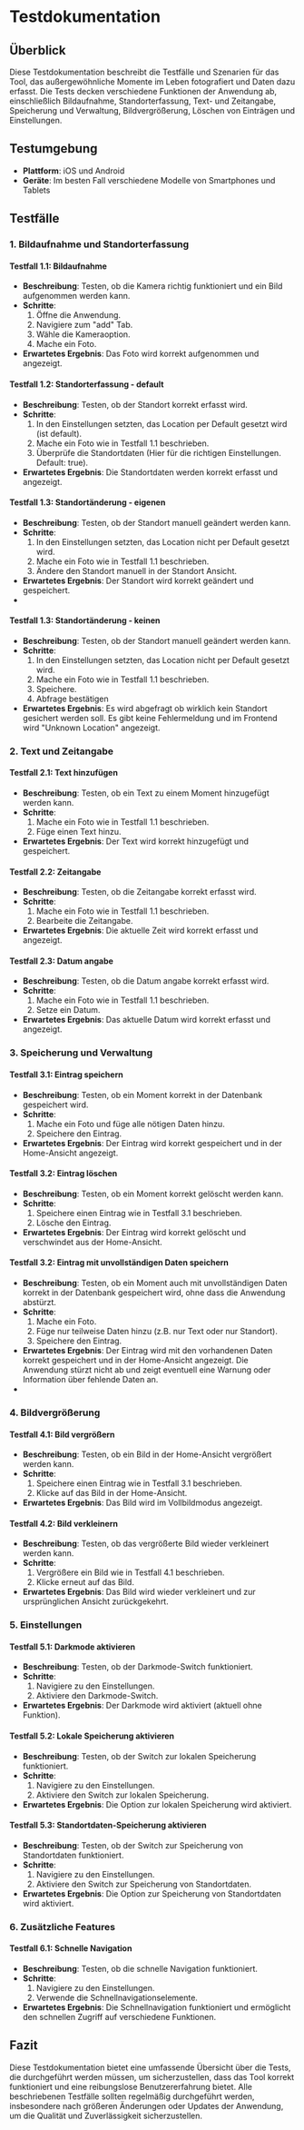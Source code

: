 # Testdokumentation

## Überblick

Diese Testdokumentation beschreibt die Testfälle und Szenarien für das Tool, das außergewöhnliche Momente im Leben
fotografiert und Daten dazu erfasst. Die Tests decken verschiedene Funktionen der Anwendung ab, einschließlich
Bildaufnahme, Standorterfassung, Text- und Zeitangabe, Speicherung und Verwaltung, Bildvergrößerung, Löschen von
Einträgen und Einstellungen.

## Testumgebung

- **Plattform**: iOS und Android
- **Geräte**: Im besten Fall verschiedene Modelle von Smartphones und Tablets

## Testfälle

### 1. Bildaufnahme und Standorterfassung

#### Testfall 1.1: Bildaufnahme

- **Beschreibung**: Testen, ob die Kamera richtig funktioniert und ein Bild aufgenommen werden kann.
- **Schritte**:
    1. Öffne die Anwendung.
    2. Navigiere zum "add" Tab.
    3. Wähle die Kameraoption.
    4. Mache ein Foto.
- **Erwartetes Ergebnis**: Das Foto wird korrekt aufgenommen und angezeigt.

#### Testfall 1.2: Standorterfassung - default

- **Beschreibung**: Testen, ob der Standort korrekt erfasst wird.
- **Schritte**:
    1. In den Einstellungen setzten, das Location per Default gesetzt wird (ist default).
    2. Mache ein Foto wie in Testfall 1.1 beschrieben.
    3. Überprüfe die Standortdaten (Hier für die richtigen Einstellungen. Default: true).
- **Erwartetes Ergebnis**: Die Standortdaten werden korrekt erfasst und angezeigt.

#### Testfall 1.3: Standortänderung - eigenen

- **Beschreibung**: Testen, ob der Standort manuell geändert werden kann.
- **Schritte**:
    1. In den Einstellungen setzten, das Location nicht per Default gesetzt wird.
    2. Mache ein Foto wie in Testfall 1.1 beschrieben.
    3. Ändere den Standort manuell in der Standort Ansicht.
- **Erwartetes Ergebnis**: Der Standort wird korrekt geändert und gespeichert.
-

#### Testfall 1.3: Standortänderung - keinen

- **Beschreibung**: Testen, ob der Standort manuell geändert werden kann.
- **Schritte**:
    1. In den Einstellungen setzten, das Location nicht per Default gesetzt wird.
    2. Mache ein Foto wie in Testfall 1.1 beschrieben.
    3. Speichere.
    4. Abfrage bestätigen
- **Erwartetes Ergebnis**: Es wird abgefragt ob wirklich kein Standort gesichert werden soll. Es gibt keine
  Fehlermeldung und im Frontend wird "Unknown Location" angezeigt.

### 2. Text und Zeitangabe

#### Testfall 2.1: Text hinzufügen

- **Beschreibung**: Testen, ob ein Text zu einem Moment hinzugefügt werden kann.
- **Schritte**:
    1. Mache ein Foto wie in Testfall 1.1 beschrieben.
    2. Füge einen Text hinzu.
- **Erwartetes Ergebnis**: Der Text wird korrekt hinzugefügt und gespeichert.

#### Testfall 2.2: Zeitangabe

- **Beschreibung**: Testen, ob die Zeitangabe korrekt erfasst wird.
- **Schritte**:
    1. Mache ein Foto wie in Testfall 1.1 beschrieben.
    2. Bearbeite die Zeitangabe.
- **Erwartetes Ergebnis**: Die aktuelle Zeit wird korrekt erfasst und angezeigt.

#### Testfall 2.3: Datum angabe

- **Beschreibung**: Testen, ob die Datum angabe korrekt erfasst wird.
- **Schritte**:
    1. Mache ein Foto wie in Testfall 1.1 beschrieben.
    2. Setze ein Datum.
- **Erwartetes Ergebnis**: Das aktuelle Datum wird korrekt erfasst und angezeigt.

### 3. Speicherung und Verwaltung

#### Testfall 3.1: Eintrag speichern

- **Beschreibung**: Testen, ob ein Moment korrekt in der Datenbank gespeichert wird.
- **Schritte**:
    1. Mache ein Foto und füge alle nötigen Daten hinzu.
    2. Speichere den Eintrag.
- **Erwartetes Ergebnis**: Der Eintrag wird korrekt gespeichert und in der Home-Ansicht angezeigt.

#### Testfall 3.2: Eintrag löschen

- **Beschreibung**: Testen, ob ein Moment korrekt gelöscht werden kann.
- **Schritte**:
    1. Speichere einen Eintrag wie in Testfall 3.1 beschrieben.
    2. Lösche den Eintrag.
- **Erwartetes Ergebnis**: Der Eintrag wird korrekt gelöscht und verschwindet aus der Home-Ansicht.

#### Testfall 3.2: Eintrag mit unvollständigen Daten speichern

- **Beschreibung**: Testen, ob ein Moment auch mit unvollständigen Daten korrekt in der Datenbank gespeichert wird, ohne
  dass die Anwendung abstürzt.
- **Schritte**:
    1. Mache ein Foto.
    2. Füge nur teilweise Daten hinzu (z.B. nur Text oder nur Standort).
    3. Speichere den Eintrag.
- **Erwartetes Ergebnis**: Der Eintrag wird mit den vorhandenen Daten korrekt gespeichert und in der Home-Ansicht
  angezeigt. Die Anwendung stürzt nicht ab und zeigt eventuell eine Warnung oder Information über fehlende Daten an.
-

### 4. Bildvergrößerung

#### Testfall 4.1: Bild vergrößern

- **Beschreibung**: Testen, ob ein Bild in der Home-Ansicht vergrößert werden kann.
- **Schritte**:
    1. Speichere einen Eintrag wie in Testfall 3.1 beschrieben.
    2. Klicke auf das Bild in der Home-Ansicht.
- **Erwartetes Ergebnis**: Das Bild wird im Vollbildmodus angezeigt.

#### Testfall 4.2: Bild verkleinern

- **Beschreibung**: Testen, ob das vergrößerte Bild wieder verkleinert werden kann.
- **Schritte**:
    1. Vergrößere ein Bild wie in Testfall 4.1 beschrieben.
    2. Klicke erneut auf das Bild.
- **Erwartetes Ergebnis**: Das Bild wird wieder verkleinert und zur ursprünglichen Ansicht zurückgekehrt.

### 5. Einstellungen

#### Testfall 5.1: Darkmode aktivieren

- **Beschreibung**: Testen, ob der Darkmode-Switch funktioniert.
- **Schritte**:
    1. Navigiere zu den Einstellungen.
    2. Aktiviere den Darkmode-Switch.
- **Erwartetes Ergebnis**: Der Darkmode wird aktiviert (aktuell ohne Funktion).

#### Testfall 5.2: Lokale Speicherung aktivieren

- **Beschreibung**: Testen, ob der Switch zur lokalen Speicherung funktioniert.
- **Schritte**:
    1. Navigiere zu den Einstellungen.
    2. Aktiviere den Switch zur lokalen Speicherung.
- **Erwartetes Ergebnis**: Die Option zur lokalen Speicherung wird aktiviert.

#### Testfall 5.3: Standortdaten-Speicherung aktivieren

- **Beschreibung**: Testen, ob der Switch zur Speicherung von Standortdaten funktioniert.
- **Schritte**:
    1. Navigiere zu den Einstellungen.
    2. Aktiviere den Switch zur Speicherung von Standortdaten.
- **Erwartetes Ergebnis**: Die Option zur Speicherung von Standortdaten wird aktiviert.

### 6. Zusätzliche Features

#### Testfall 6.1: Schnelle Navigation

- **Beschreibung**: Testen, ob die schnelle Navigation funktioniert.
- **Schritte**:
    1. Navigiere zu den Einstellungen.
    2. Verwende die Schnellnavigationselemente.
- **Erwartetes Ergebnis**: Die Schnellnavigation funktioniert und ermöglicht den schnellen Zugriff auf verschiedene
  Funktionen.

## Fazit

Diese Testdokumentation bietet eine umfassende Übersicht über die Tests, die durchgeführt werden müssen, um
sicherzustellen, dass das Tool korrekt funktioniert und eine reibungslose Benutzererfahrung bietet. Alle beschriebenen
Testfälle sollten regelmäßig durchgeführt werden, insbesondere nach größeren Änderungen oder Updates der Anwendung, um
die Qualität und Zuverlässigkeit sicherzustellen.